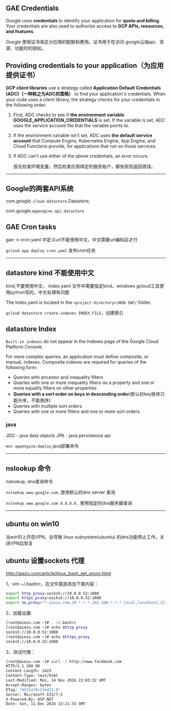 ## GAE Credentials
Google uses **credentials** to identify your application for **quota and billing**. Your credentials are also used to authorize access to **GCP APIs, resources, and features**.

Google 使用证书来区分应用的配额和费用。证书用于在访问 google云端api、资源、功能时的授权。

## Providing credentials to your application（为应用提供证书）
**GCP client libraries** use a strategy called **Application Default Credentials (ADC)（一种称之为ADC的策略）** to find your application's credentials. When your code uses a client library, the strategy checks for your credentials in the following order:

1. First, ADC checks to see if **the environment variable GOOGLE_APPLICATION_CREDENTIALS** is set. If the variable is set, ADC uses the service account file that the variable points to.

2. If the environment variable isn't set, ADC uses **the default service account** that Compute Engine, Kubernetes Engine, App Engine, and Cloud Functions provide, for applications that run on those services.

3. If ADC can't use either of the above credentials, an error occurs.

    首先检查环境变量，然后检查应用绑定的服务账户，都失败则返回错误。

---------

## Google的两套API系统
com.google`.cloud.datastore`.Datastore;

com.google.`appengine.api.datastore`


## GAE Cron tasks
gae -> cron.yaml 中定义url不能使用中文，中文需要url编码后才行

`gcloud app deploy cron.yaml` 发布cron任务


---------

## datastore kind 不能使用中文

kind,不要使用中文， index.yaml 文件中需要指定kind，windows gcloud工具使用python写的，中文处理有问题

The index.yaml is located in the `<project-directory>/WEB-INF/` folder. 

`gcloud datastore create-indexes INDEX_FILE`，创建索引

## datastore Index

`Built-in indexes` do not appear in the Indexes page of the Google Cloud Platform Console.

For more complex queries, an application must define composite, or manual, indexes. Composite indexes are required for queries of the following form:

* Queries with ancestor and inequality filters
* Queries with one or more inequality filters on a property and one or more equality filters on other properties
* **Queries with a sort order on keys in descending order**(默认的key排序只能升序，不能倒序)
* Queries with multiple sort orders
* Queries with one or more filters and one or more sort orders

### java

JDO - java data objects
JPA - java persistence api

`mvn appengine:deploy` java部署命令

---------

## nslookup 命令

nslookup, dns查询命令

`nslookup www.google.com` ,使用默认的dns server 查询

`nslookup www.google.com 8.8.8.8` , 使用指定的dns服务器查询


--------

## ubuntu on win10

当win10上开启VPN，会导致 linux subsystem(ubuntu) 的dns功能停止工作。关闭VPN后恢复

## ubuntu 设置sockets 代理

http://aiezu.com/article/linux_bash_set_proxy.html


1、vim ~/.bashrc，在文件尾部添加下面内容：
``` bash
export http_proxy=socks5://10.0.0.52:1080
export https_proxy=socks5://10.0.0.52:1080
export no_proxy="*.aiezu.com,10.*.*.*,192.168.*.*,*.local,localhost,127.0.0.1"
```

2、加载设置:
``` bash
[root@aiezu.com ~]# . ~/.bashrc
[root@aiezu.com ~]# echo $http_proxy
socks5://10.0.0.52:1080
[root@aiezu.com ~]# echo $https_proxy
socks5://10.0.0.52:1080
```

3、测试代理：
``` bash
[root@aiezu.com ~]# curl -I http://www.fackbook.com
HTTP/1.1 200 OK
Content-Length: 2423
Content-Type: text/html
Last-Modified: Mon, 14 Nov 2016 22:03:32 GMT
Accept-Ranges: bytes
ETag: "0521af0c23ed21:0"
Server: Microsoft-IIS/7.5
X-Powered-By: ASP.NET
Date: Sun, 11 Dec 2016 13:21:33 GMT
```